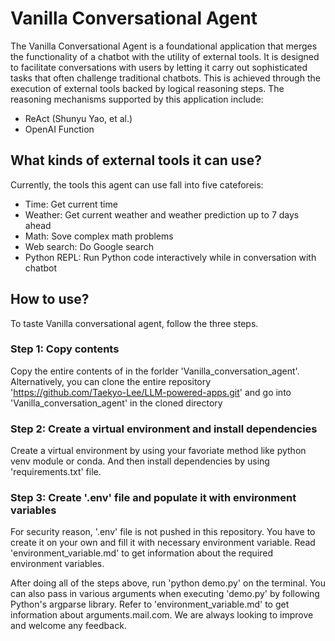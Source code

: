 # Vanilla Conversational Agent  
  
The Vanilla Conversational Agent is a foundational application that merges the functionality of a chatbot with the utility of external tools. It is designed to facilitate conversations with users by letting it carry out sophisticated tasks that often challenge traditional chatbots. This is achieved through the execution of external tools backed by logical reasoning steps. The reasoning mechanisms supported by this application include:
  
* ReAct (Shunyu Yao, et al.)  
* OpenAI Function   

## What kinds of external tools it can use? 

Currently, the tools this agent can use fall into five cateforeis:
- Time: Get current time
- Weather: Get current weather and weather prediction up to 7 days ahead
- Math: Sove complex math problems
- Web search: Do Google search
- Python REPL: Run Python code interactively while in conversation with chatbot 
  
  
## How to use? 

To taste Vanilla conversational agent, follow the three steps.
  
### Step 1: Copy contents
Copy the entire contents of in the forlder 'Vanilla_conversation_agent'. Alternatively, you can clone the entire repository 'https://github.com/Taekyo-Lee/LLM-powered-apps.git' and go into 'Vanilla_conversation_agent' in the cloned directory

### Step 2: Create a virtual environment and install dependencies
Create a virtual environment by using your favoriate method like python venv module or conda. And then install dependencies by using 'requirements.txt' file.

### Step 3: Create '.env' file and populate it with environment variables
For security reason, '.env' file is not pushed in this repository. You have to create it on your own and fill it with necessary environment variable. Read 'environment_variable.md' to get information about the required environment variables.

After doing all of the steps above, run 'python demo.py' on the terminal. You can also pass in various arguments when executing 'demo.py' by following Python's argparse library. Refer to 'environment_variable.md' to get information about arguments.mail.com. We are always looking to improve and welcome any feedback.   
  
